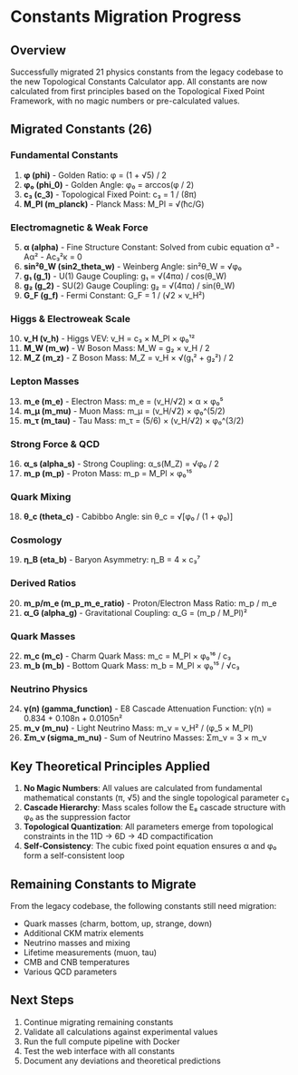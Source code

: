 # Constants Migration Progress

## Overview

Successfully migrated 21 physics constants from the legacy codebase to the new Topological Constants Calculator app. All constants are now calculated from first principles based on the Topological Fixed Point Framework, with no magic numbers or pre-calculated values.

## Migrated Constants (26)

### Fundamental Constants
1. **φ (phi)** - Golden Ratio: φ = (1 + √5) / 2
2. **φ₀ (phi_0)** - Golden Angle: φ₀ = arccos(φ / 2)
3. **c₃ (c_3)** - Topological Fixed Point: c₃ = 1 / (8π)
4. **M_Pl (m_planck)** - Planck Mass: M_Pl = √(ħc/G)

### Electromagnetic & Weak Force
5. **α (alpha)** - Fine Structure Constant: Solved from cubic equation α³ - Aα² - Ac₃²κ = 0
6. **sin²θ_W (sin2_theta_w)** - Weinberg Angle: sin²θ_W = √φ₀
7. **g₁ (g_1)** - U(1) Gauge Coupling: g₁ = √(4πα) / cos(θ_W)
8. **g₂ (g_2)** - SU(2) Gauge Coupling: g₂ = √(4πα) / sin(θ_W)
9. **G_F (g_f)** - Fermi Constant: G_F = 1 / (√2 × v_H²)

### Higgs & Electroweak Scale
10. **v_H (v_h)** - Higgs VEV: v_H = c₃ × M_Pl × φ₀¹²
11. **M_W (m_w)** - W Boson Mass: M_W = g₂ × v_H / 2
12. **M_Z (m_z)** - Z Boson Mass: M_Z = v_H × √(g₁² + g₂²) / 2

### Lepton Masses
13. **m_e (m_e)** - Electron Mass: m_e = (v_H/√2) × α × φ₀⁵
14. **m_μ (m_mu)** - Muon Mass: m_μ = (v_H/√2) × φ₀^(5/2)
15. **m_τ (m_tau)** - Tau Mass: m_τ = (5/6) × (v_H/√2) × φ₀^(3/2)

### Strong Force & QCD
16. **α_s (alpha_s)** - Strong Coupling: α_s(M_Z) = √φ₀ / 2
17. **m_p (m_p)** - Proton Mass: m_p = M_Pl × φ₀¹⁵

### Quark Mixing
18. **θ_c (theta_c)** - Cabibbo Angle: sin θ_c = √[φ₀ / (1 + φ₀)]

### Cosmology
19. **η_B (eta_b)** - Baryon Asymmetry: η_B = 4 × c₃⁷

### Derived Ratios
20. **m_p/m_e (m_p_m_e_ratio)** - Proton/Electron Mass Ratio: m_p / m_e
21. **α_G (alpha_g)** - Gravitational Coupling: α_G = (m_p / M_Pl)²

### Quark Masses
22. **m_c (m_c)** - Charm Quark Mass: m_c = M_Pl × φ₀¹⁶ / c₃
23. **m_b (m_b)** - Bottom Quark Mass: m_b = M_Pl × φ₀¹⁵ / √c₃

### Neutrino Physics
24. **γ(n) (gamma_function)** - E8 Cascade Attenuation Function: γ(n) = 0.834 + 0.108n + 0.0105n²
25. **m_ν (m_nu)** - Light Neutrino Mass: m_ν = v_H² / (φ_5 × M_Pl)
26. **Σm_ν (sigma_m_nu)** - Sum of Neutrino Masses: Σm_ν = 3 × m_ν

## Key Theoretical Principles Applied

1. **No Magic Numbers**: All values are calculated from fundamental mathematical constants (π, √5) and the single topological parameter c₃
2. **Cascade Hierarchy**: Mass scales follow the E₈ cascade structure with φ₀ as the suppression factor
3. **Topological Quantization**: All parameters emerge from topological constraints in the 11D → 6D → 4D compactification
4. **Self-Consistency**: The cubic fixed point equation ensures α and φ₀ form a self-consistent loop

## Remaining Constants to Migrate

From the legacy codebase, the following constants still need migration:
- Quark masses (charm, bottom, up, strange, down)
- Additional CKM matrix elements
- Neutrino masses and mixing
- Lifetime measurements (muon, tau)
- CMB and CNB temperatures
- Various QCD parameters

## Next Steps

1. Continue migrating remaining constants
2. Validate all calculations against experimental values
3. Run the full compute pipeline with Docker
4. Test the web interface with all constants
5. Document any deviations and theoretical predictions 